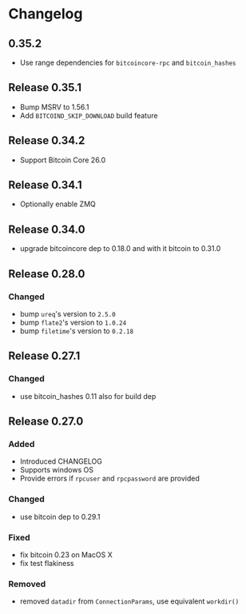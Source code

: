 # Changelog

## 0.35.2

- Use range dependencies for `bitcoincore-rpc` and `bitcoin_hashes`

## Release 0.35.1

- Bump MSRV to 1.56.1
- Add `BITCOIND_SKIP_DOWNLOAD` build feature

## Release 0.34.2

- Support Bitcoin Core 26.0

## Release 0.34.1

- Optionally enable ZMQ

## Release 0.34.0

- upgrade bitcoincore dep to 0.18.0 and with it bitcoin to 0.31.0

## Release 0.28.0

### Changed

- bump `ureq`'s version to `2.5.0`
- bump `flate2`'s version to `1.0.24`
- bump `filetime`'s version to `0.2.18`

## Release 0.27.1

### Changed

- use bitcoin_hashes 0.11 also for build dep

## Release 0.27.0

### Added

- Introduced CHANGELOG
- Supports windows OS
- Provide errors if `rpcuser` and `rpcpassword` are provided

### Changed

- use bitcoin dep to 0.29.1

### Fixed

- fix bitcoin 0.23 on MacOS X
- fix test flakiness

### Removed

- removed `datadir` from `ConnectionParams`, use equivalent `workdir()`
